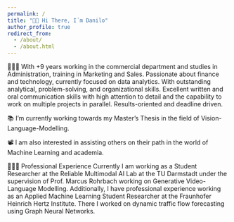 ```yaml
---
permalink: /
title: "👋🏼 Hi There, I´m Danilo"
author_profile: true
redirect_from: 
  - /about/
  - /about.html
---
```




👨🏻‍💻 With +9 years working in the commercial department and studies in Administration, training in Marketing and Sales. Passionate about finance and technology, currently focused on data analytics. With outstanding analytical, problem-solving, and organizational skills. Excellent written and oral communication skills with high attention to detail and the capability to work on multiple projects in parallel. Results-oriented and deadline driven.

📚 I’m currently working towards my Master’s Thesis in the field of Vision-Language-Modelling.

📽️ I am also interested in assisting others on their path in the world of Machine Learning and academia.

👨🏻‍🔬 Professional Experience
Currently I am working as a Student Researcher at the Reliable Multimodal AI Lab at the TU Darmstadt under the supervision of Prof. Marcus Rohrbach working on Generative Video-Language Modelling. Additionally, I have professional experience working as an Applied Machine Learning Student Researcher at the Fraunhofer Heinrich Hertz Institute.
There I worked on dynamic traffic flow forecasting using Graph Neural Networks.




